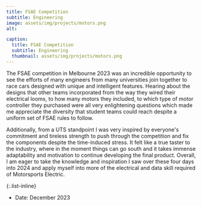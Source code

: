 ```yaml
---
title: FSAE Competition
subtitle: Engineering
image: assets/img/projects/motors.png
alt: 

caption:
  title: FSAE Competition 
  subtitle: Engineering
  thumbnail: assets/img/projects/motors.png
---
```

The FSAE competition in Melbourne 2023 was an incredible opportunity to see the efforts of many engineers from many universities join together to race cars designed with unique and intelligent features. Hearing about the designs that other teams incorporated from the way they wired their electrical looms, to how many motors they included, to which type of motor controller they purchased were all very enlightening questions which made me appreciate the diversity that student teams could reach despite a uniform set of FSAE rules to follow.

Additionally, from a UTS standpoint I was very inspired by everyone's commitment and tireless strength to push through the competition and fix the components despite the time-induced stress. It felt like a true taster to the industry, where in the moment things can go south and it takes immense adaptability and motivation to continue developing the final product. Overall, I am eager to take the knowledge and inspiration I saw over these four days into 2024 and apply myself into more of the electrical and data skill required of Motorsports Electric.

{:.list-inline}
- Date: December 2023
<!-- - Client: Southwest
- Category: Website Design -->

